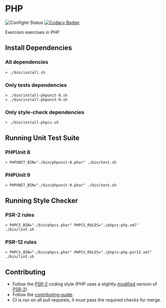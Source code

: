 # PHP

![Configlet Status](https://github.com/exercism/php/workflows/Configlet%20CI/badge.svg)
[![Codacy Badge](https://api.codacy.com/project/badge/Grade/68242198cd124a3ebcbdc291d0e0eda4)](https://www.codacy.com/app/borgogelli/php?utm_source=github.com&utm_medium=referral&utm_content=borgogelli/php&utm_campaign=Badge_Grade)

Exercism exercises in PHP

## Install Dependencies

### All dependencies

```shell
> ./bin/install.sh
```

### Only tests dependencies

```shell
> ./bin/install-phpunit-8.sh
> ./bin/install-phpunit-9.sh
```

### Only style-check dependencies

```shell
> ./bin/install-phpcs.sh
```

## Running Unit Test Suite

### PHPUnit 8

```shell
> PHPUNIT_BIN="./bin/phpunit-8.phar" ./bin/test.sh
```

### PHPUnit 9

```shell
> PHPUNIT_BIN="./bin/phpunit-9.phar" ./bin/test.sh
```

## Running Style Checker

### PSR-2 rules

```shell
> PHPCS_BIN="./bin/phpcs.phar" PHPCS_RULES="./phpcs-php.xml" ./bin/lint.sh
```

### PSR-12 rules

```shell
> PHPCS_BIN="./bin/phpcs.phar" PHPCS_RULES="./phpcs-php-psr12.xml" ./bin/lint.sh
```

## Contributing

- Follow the [PSR-2] coding style (PHP uses a slightly [modified] version of [PSR-2]).
- Follow the [contributing guide].
- CI is run on all pull requests, it must pass the required checks for merge.

[psr-2]: http://www.php-fig.org/psr/psr-2
[contributing guide]: https://github.com/exercism/x-api/blob/master/CONTRIBUTING.md#the-exercise-data
[@group annotation]: http://phpunit.de/manual/4.1/en/appendixes.annotations.html#appendixes.annotations.group
[modified]: phpcs-php.xml
